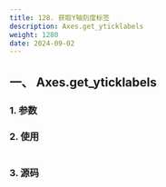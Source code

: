 ```yaml
---
title: 128. 获取Y轴刻度标签
description: Axes.get_yticklabels
weight: 1280
date: 2024-09-02
---
```

<style>
th, td {
  border: 1px solid rgb(190, 190, 190);
}
</style>


## 一、 Axes.get_yticklabels


### 1. 参数




### 2. 使用



```python


```


### 3. 源码
```python

```





